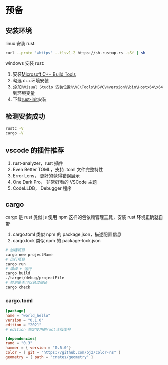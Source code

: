 # 预备

## 安装环境

linux 安装 rust:

```bash
curl --proto '=https' --tlsv1.2 https://sh.rustup.rs -sSf | sh
```

windows 安装 rust:

1. 安装[Microsoft C++ Build Tools](https://visualstudio.microsoft.com/zh-hans/visual-cpp-build-tools/)
2. 勾选 c++环境安装
3. 添加`%Visual Studio 安装位置%\VC\Tools\MSVC\%version%\bin\Hostx64\x64`到环境变量
4. 下载[rust-init](https://www.rust-lang.org/tools/install)安装

## 检测安装成功

```bash
rustc -V
cargo -V
```

## vscode 的插件推荐

1. rust-analyzer，rust 插件
2. Even Better TOML，支持 .toml 文件完整特性
3. Error Lens， 更好的获得错误展示
4. One Dark Pro， 非常好看的 VSCode 主题
5. CodeLLDB， Debugger 程序

## cargo

cargo 是 rust 类似 js 使用 npm 这样的包依赖管理工具，安装 rust 环境正确就自带

1. cargo.toml 类似 npm 的 package.json，描述配置信息
2. cargo.lock 类似 npm 的 package-lock.json

```bash
# 创建项目
cargo new projectName
# 运行项目
cargo run
# 编译 + 运行
cargo build
./target/debug/projectFile
# 检测是否可以通过编译
cargo check
```

### cargo.toml

```toml
[package]
name = "world_hello"
version = "0.1.0"
edition = "2021"
# edition 指定使用的rust大版本号
```

```toml
[dependencies]
rand = "0.3"
hammer = { version = "0.5.0"}
color = { git = "https://github.com/bjz/color-rs" }
geometry = { path = "crates/geometry" }
```
